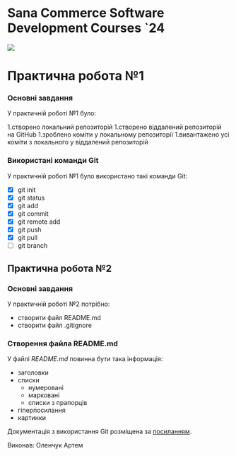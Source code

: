 # Sana Commerce Software Development Courses `24
![](https://upload.wikimedia.org/wikipedia/commons/0/08/Sana_Commerce_Logo.png)

# Практична робота №1
### Основні завдання
У практичній роботі №1 було:

1.створено локальний репозиторій
1.створено віддалений репозиторій на GitHub
1.зроблено коміти у локальному репозиторії
1.вивантажено усі коміти з локального у віддалений репозиторій
### Використані команди Git
У практичній роботі №1 було використано такі команди Git:

- [x] git init
- [x] git status
- [x] git add
- [x] git commit
- [x] git remote add
- [x] git push
- [x] git pull
- [ ] git branch
## Практична робота №2
### Основні завдання
У практичній роботі №2 потрібно:

- створити файл README.md
- створити файл .gitignore
### Створення файла README.md
У файлі _README.md_ повинна бути така інформація:

- заголовки
- списки
  + нумеровані
  + марковані
  + списки з прапорців
- гіперпосилання
- картинки

Документація з використання Git розміщена за [посиланням](https://docs.github.com/en/get-started/writing-on-github/getting-started-with-writing-and-formatting-on-github/basic-writing-and-formatting-syntax).

Виконав: Оленчук Артем

